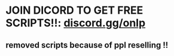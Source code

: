 # JOIN DICORD TO GET FREE SCRIPTS!!: [discord.gg/onlp](https://discord.gg/onlp)
## removed scripts because of ppl reselling !!
